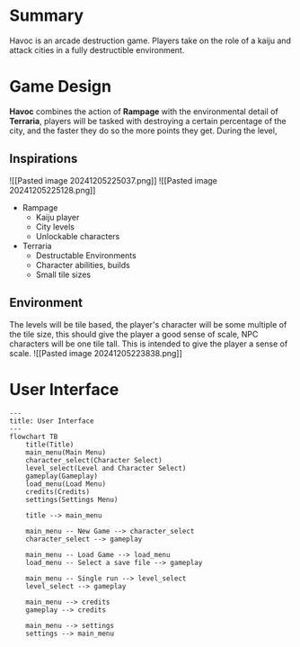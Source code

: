 # Summary
Havoc is an arcade destruction game. Players take on the role of a kaiju and attack cities in a fully destructible environment.
# Game Design
**Havoc** combines the action of **Rampage** with the environmental detail of **Terraria**, players will be tasked with destroying a certain percentage of the city, and the faster they do so the more points they get. During the level, 
## Inspirations
![[Pasted image 20241205225037.png]]
![[Pasted image 20241205225128.png]]
- Rampage
	- Kaiju player
	- City levels
	- Unlockable characters
- Terraria
	- Destructable Environments
	- Character abilities, builds
	- Small tile sizes
## Environment
The levels will be tile based, the player's character will be some multiple of the tile size, this should give the player a good sense of scale, NPC characters will be one tile tall.  This is intended to give the player a sense of scale.
![[Pasted image 20241205223838.png]]
# User Interface
```mermaid
---
title: User Interface
---
flowchart TB
	title(Title)
	main_menu(Main Menu)
	character_select(Character Select)
	level_select(Level and Character Select)
	gameplay(Gameplay)
	load_menu(Load Menu)
	credits(Credits)
	settings(Settings Menu)
	
	title --> main_menu
	
	main_menu -- New Game --> character_select
	character_select --> gameplay
	
	main_menu -- Load Game --> load_menu
	load_menu -- Select a save file --> gameplay

	main_menu -- Single run --> level_select
	level_select --> gameplay
	
	main_menu --> credits
	gameplay --> credits

	main_menu --> settings
	settings --> main_menu
```
